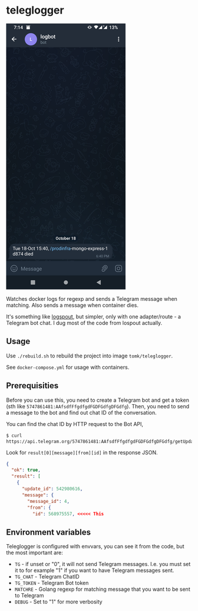 # teleglogger

![Screenshot](/teleglogger.png?raw=true "Screenshot")

Watches docker logs for regexp and sends a Telegram message when matching. Also sends a message when container dies.

It's something like [logspout](https://github.com/gliderlabs/logspout), but simpler, only with one adapter/route - a Telegram bot chat. I dug most of the code from lospout actually.

## Usage

Use `./rebuild.sh` to rebuild the project into image `tomk/teleglogger`.

See `docker-compose.yml` for usage with containers.

## Prerequisities

Before you can use this, you need to create a Telegram bot and get a token (sth like `5747861481:AAfsdfFfgdfgdFGDFGdfgDFGdfg`). Then, you need to send a message to the bot and find out chat ID of the conversation. 

You can find the chat ID by HTTP request to the Bot API, 

```
$ curl https://api.telegram.org/5747861481:AAfsdfFfgdfgdFGDFGdfgDFGdfg/getUpdates
```

Look for `result[0][message][from][id]` in the response JSON.

```json
{
  "ok": true,
  "result": [
    {
      "update_id": 542980616,
      "message": {
        "message_id": 4,
        "from": {
          "id": 568975557, <<<<< This

```


## Environment variables

Teleglogger is configured with envvars, you can see it from the code, but the most important are:

- `TG` - if unset or "0", it will not send Telegram messages. I.e. you must set it to for example "1" if you want to have Telegram messages sent.
- `TG_CHAT` - Telegram ChatID 
- `TG_TOKEN` - Telegram Bot token
- `MATCHRE` - Golang regexp for matching message that you want to be sent to Telegram
- `DEBUG` - Set to "1" for more verbosity




 
